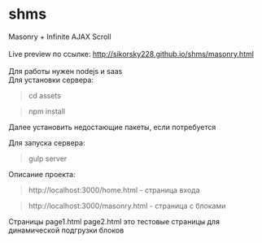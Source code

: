 # shms
Masonry + Infinite AJAX Scroll
<br><br>
Live preview по ссылке: <a>http://sikorsky228.github.io/shms/masonry.html</a>
<br><br>
Для работы нужен nodejs и saas <br>
Для установки сервера:

> cd assets

>npm install

Далее установить недостающие пакеты, если потребуется

Для запуска сервера:

>gulp server

Описание проекта:

>http://localhost:3000/home.html - страница входа

>http://localhost:3000/masonry.html - страница с блоками

Страницы page1.html page2.html  это тестовые страницы для динамической подгрузки блоков
